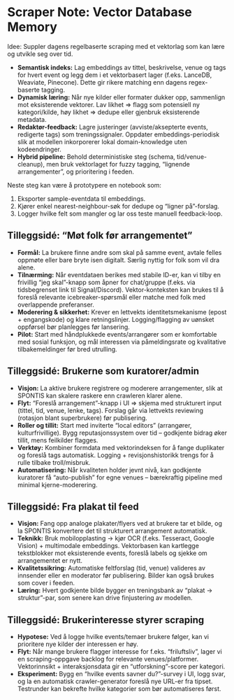 # Scraper Note: Vector Database Memory

Idee: Suppler dagens regelbaserte scraping med et vektorlag som kan lære og utvikle seg over tid.

- **Semantisk indeks:** Lag embeddings av tittel, beskrivelse, venue og tags for hvert event og legg dem i et vektorbasert lager (f.eks. LanceDB, Weaviate, Pinecone). Dette gir rikere matching enn dagens regex-baserte tagging.
- **Dynamisk læring:** Når nye kilder eller formater dukker opp, sammenlign mot eksisterende vektorer. Lav likhet ⇒ flagg som potensiell ny kategori/kilde, høy likhet ⇒ dedupe eller gjenbruk eksisterende metadata.
- **Redaktør-feedback:** Lagre justeringer (avviste/aksepterte events, redigerte tags) som treningssignaler. Oppdater embeddings-periodisk slik at modellen inkorporerer lokal domain-knowledge uten kodeendringer.
- **Hybrid pipeline:** Behold deterministiske steg (schema, tid/venue-cleanup), men bruk vektorlaget for fuzzy tagging, “lignende arrangementer”, og prioritering i feeden.

Neste steg kan være å prototypere en notebook som:
1. Eksporter sample-eventdata til embeddings.
2. Kjører enkel nearest-neighbour-søk for dedupe og “ligner på”-forslag.
3. Logger hvilke felt som mangler og lar oss teste manuell feedback-loop.

## Tilleggsidé: “Møt folk før arrangementet”

- **Formål:** La brukere finne andre som skal på samme event, avtale felles oppmøte eller bare bryte isen digitalt. Særlig nyttig for folk som vil dra alene.
- **Tilnærming:** Når eventdataen berikes med stabile ID-er, kan vi tilby en frivillig “jeg skal”-knapp som åpner for chat/gruppe (f.eks. via tidsbegrenset link til Signal/Discord). Vektor-konteksten kan brukes til å foreslå relevante icebreaker-spørsmål eller matche med folk med overlappende preferanser.
- **Moderering & sikkerhet:** Krever en lettvekts identitetsmekanisme (epost + engangskode) og klare retningslinjer. Logging/flagging av uønsket oppførsel bør planlegges før lansering.
- **Pilot:** Start med håndplukkede events/arrangører som er komfortable med sosial funksjon, og mål interessen via påmeldingsrate og kvalitative tilbakemeldinger før bred utrulling.

## Tilleggsidé: Brukerne som kuratorer/admin

- **Visjon:** La aktive brukere registrere og moderere arrangementer, slik at SPONTIS kan skalere raskere enn crawleren klarer alene.
- **Flyt:** “Foreslå arrangement”-knapp i UI ⇒ skjema med strukturert input (tittel, tid, venue, lenke, tags). Forslag går via lettvekts reviewing (rotasjon blant superbrukere) før publisering.
- **Roller og tillit:** Start med inviterte “local editors” (arrangører, kulturfrivillige). Bygg reputasjonssystem over tid – godkjente bidrag øker tillit, mens feilkilder flagges.
- **Verktøy:** Kombiner formdata med vektorindeksen for å fange duplikater og foreslå tags automatisk. Logging + revisjonshistorikk trengs for å rulle tilbake troll/misbruk.
- **Automatisering:** Når kvaliteten holder jevnt nivå, kan godkjente kuratorer få “auto-publish” for egne venues – bærekraftig pipeline med minimal kjerne-moderering.

## Tilleggsidé: Fra plakat til feed

- **Visjon:** Fang opp analoge plakater/flyers ved at brukere tar et bilde, og la SPONTIS konvertere det til strukturert arrangement automatisk.
- **Teknikk:** Bruk mobilopplasting → kjør OCR (f.eks. Tesseract, Google Vision) + multimodale embeddings. Vektorbasen kan kartlegge tekstblokker mot eksisterende events, foreslå labels og sjekke om arrangementet er nytt.
- **Kvalitetssikring:** Automatiske feltforslag (tid, venue) valideres av innsender eller en moderator før publisering. Bilder kan også brukes som cover i feeden.
- **Læring:** Hvert godkjente bilde bygger en treningsbank av “plakat → struktur”-par, som senere kan drive finjustering av modellen.

## Tilleggsidé: Brukerinteresse styrer scraping

- **Hypotese:** Ved å logge hvilke events/temaer brukere følger, kan vi prioritere nye kilder der interessen er høy.
- **Flyt:** Når mange brukere flagger interesse for f.eks. “friluftsliv”, lager vi en scraping-oppgave backlog for relevante venues/platformer. Vektorinnsikt + interaksjonsdata gir en “utforskning”-score per kategori.
- **Eksperiment:** Bygg en “hvilke events savner du?”-survey i UI, logg svar, og la en automatisk crawler-generator foreslå nye URL-er fra tipset. Testrunder kan bekrefte hvilke kategorier som bør automatiseres først.

